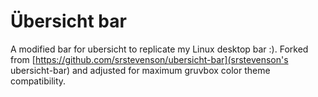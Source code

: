 # Übersicht bar

A modified bar for ubersicht to replicate my Linux desktop bar :). Forked from [https://github.com/srstevenson/ubersicht-bar](srstevenson's ubersicht-bar) and adjusted for maximum gruvbox color theme compatibility.
